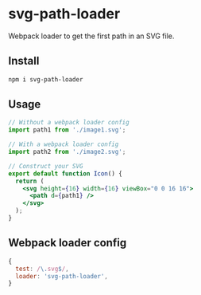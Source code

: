 # svg-path-loader

Webpack loader to get the first path in an SVG file.

## Install

```bash
npm i svg-path-loader
```

## Usage

```jsx
// Without a webpack loader config
import path1 from './image1.svg';

// With a webpack loader config
import path2 from './image2.svg';

// Construct your SVG
export default function Icon() {
  return (
    <svg height={16} width={16} viewBox="0 0 16 16">
      <path d={path1} />
    </svg>
  );
}
```

## Webpack loader config

```js
{
  test: /\.svg$/,
  loader: 'svg-path-loader',
}
```
